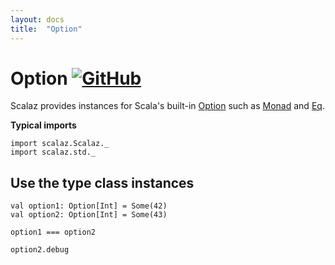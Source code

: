 ```yaml
---
layout: docs
title:  "Option"
---
```


# Option [![GitHub](../img/github.png)](https://github.com/scalaz/scalaz/blob/series/8.0.x/std/shared/src/main/scala/option.scala)

Scalaz provides instances for Scala's built-in [Option](https://www.scala-lang.org/api/current/scala/Option.html) such as [Monad](../ct/Monad.html) and [Eq](../core/Eq.html).

**Typical imports**

```tut:silent
import scalaz.Scalaz._
import scalaz.std._
```

## Use the type class instances

```tut
val option1: Option[Int] = Some(42)
val option2: Option[Int] = Some(43)

option1 === option2

option2.debug
```
